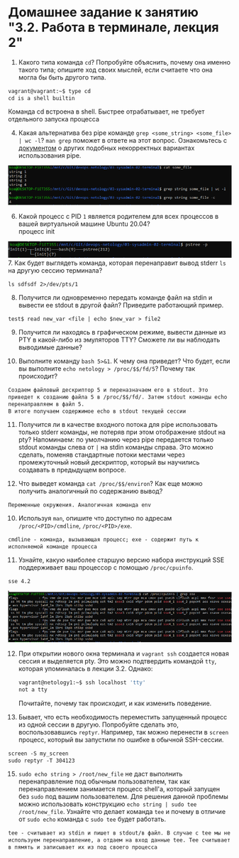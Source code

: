 # Домашнее задание к занятию "3.2. Работа в терминале, лекция 2"

1. Какого типа команда `cd`? Попробуйте объяснить, почему она именно такого типа; опишите ход своих мыслей, если считаете что она могла бы быть другого типа.  
```
vagrant@vagrant:~$ type cd
cd is a shell builtin
```
Команда cd встроена в shell. Быстрее отрабатывает, не требует отдельного запуска процесса

4. Какая альтернатива без pipe команде `grep <some_string> <some_file> | wc -l`? `man grep` поможет в ответе на этот вопрос. Ознакомьтесь с [документом](http://www.smallo.ruhr.de/award.html) о других подобных некорректных вариантах использования pipe.  

![img.png](img.png)

6. Какой процесс с PID `1` является родителем для всех процессов в вашей виртуальной машине Ubuntu 20.04?  
процесс init

![img_1.png](img_1.png)
7. Как будет выглядеть команда, которая перенаправит вывод stderr `ls` на другую сессию терминала?  
```
ls sdfsdf 2>/dev/pts/1
```
8. Получится ли одновременно передать команде файл на stdin и вывести ее stdout в другой файл? Приведите работающий пример.  
```
test$ read new_var <file | echo $new_var > file2
```
9. Получится ли находясь в графическом режиме, вывести данные из PTY в какой-либо из эмуляторов TTY? Сможете ли вы наблюдать выводимые данные?  

10. Выполните команду `bash 5>&1`. К чему она приведет? Что будет, если вы выполните `echo netology > /proc/$$/fd/5`? Почему так происходит?  
```
Создаем файловый дескриптор 5 и переназначаем его в stdout. Это приведет к созданию файла 5 в /proc/$$/fd/. Затем stdout команды echo перенаправляем в файл 5.  
В итоге получаем содержимое echo в stdout текущей сессии
```

11. Получится ли в качестве входного потока для pipe использовать только stderr команды, не потеряв при этом отображение stdout на pty? Напоминаем: по умолчанию через pipe передается только stdout команды слева от `|` на stdin команды справа. 
Это можно сделать, поменяв стандартные потоки местами через промежуточный новый дескриптор, который вы научились создавать в предыдущем вопросе.  


9. Что выведет команда `cat /proc/$$/environ`? Как еще можно получить аналогичный по содержанию вывод?  
```
Переменные окружения. Аналогичная команда env
```

10. Используя `man`, опишите что доступно по адресам `/proc/<PID>/cmdline`, `/proc/<PID>/exe`.  
```
cmdline - команда, вызывающая процесс; exe - содержит путь к исполняемой команде процесса
```
11. Узнайте, какую наиболее старшую версию набора инструкций SSE поддерживает ваш процессор с помощью `/proc/cpuinfo`. 
```
sse 4.2
```
![img_2.png](img_2.png)

12. При открытии нового окна терминала и `vagrant ssh` создается новая сессия и выделяется pty. Это можно подтвердить командой `tty`, которая упоминалась в лекции 3.2. Однако:

     ```bash
     vagrant@netology1:~$ ssh localhost 'tty'
     not a tty
     ```

     Почитайте, почему так происходит, и как изменить поведение.  

13. Бывает, что есть необходимость переместить запущенный процесс из одной сессии в другую. Попробуйте сделать это, воспользовавшись `reptyr`. Например, так можно перенести в `screen` процесс, который вы запустили по ошибке в обычной SSH-сессии.
```
screen -S my_screen
sudo reptyr -T 304123
```
15. `sudo echo string > /root/new_file` не даст выполнить перенаправление под обычным пользователем, так как перенаправлением занимается процесс shell'а, который запущен без `sudo` под вашим пользователем. Для решения данной проблемы можно использовать конструкцию `echo string | sudo tee /root/new_file`. Узнайте что делает команда `tee` и почему в отличие от `sudo echo` команда с `sudo tee` будет работать.
```
tee - считывает из stdin и пишет в stdout/в файл. В случае с tee мы не используем перенаправление, а отдаем на вход данные tee. Tee считывает в пямять и записывает их из под своего процесса
```

 
 
